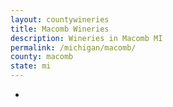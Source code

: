 ```yaml
---
layout: countywineries
title: Macomb Wineries
description: Wineries in Macomb MI
permalink: /michigan/macomb/
county: macomb
state: mi
---
```

-
